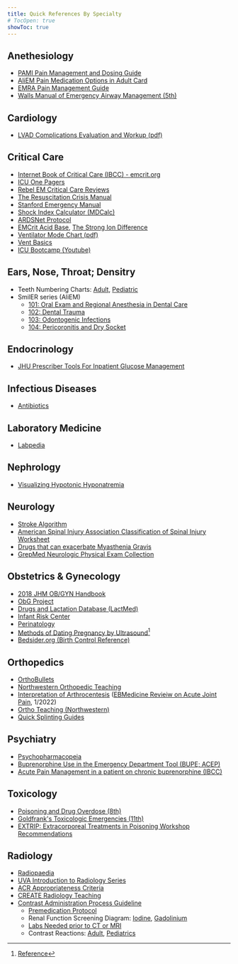 ```yaml
---
title: Quick References By Specialty
# TocOpen: true
showToc: true
---
```


## Anethesiology

- [PAMI Pain Management and Dosing Guide](/pdfs/PAMI%20Pain%20Management%20Guide.pdf)
- [AliEM Pain Medication Options in Adult Card](/pdfs/Initial%20Pain%20Medication%20Options%20in%20Adults.pdf)
- [EMRA Pain Management Guide](https://www.emra.org/books/pain-management)
- [Walls Manual of Emergency Airway Management (5th)](http://proxy.library.jhu.edu/login?qurl=http%3A%2F%2Fovidsp.ovid.com%2Fovidweb.cgi%3FT%3DJS%26PAGE%3Dbooktext%26NEWS%3DN%26DF%3Dbookdb%26CSC%3DY%26AN%3D01996178%2F5th_Edition%26XPATH%3D%2FPG%280%29)

## Cardiology

- [LVAD Complications Evaluation and Workup (pdf)](/pdfs/LVAD%20Complications.pdf)

## Critical Care

- [Internet Book of Critical Care (IBCC) - emcrit.org](https://emcrit.org/ibcc/toc/)
- [ICU One Pagers](https://onepagericu.com/index)
- [Rebel EM Critical Care Reviews](https://rebelem.com/rebel-reviews/)
- [The Resuscitation Crisis Manual](/pdfs/The%20Resuscitation%20Crisis%20Manual%20(v1.01).pdf)
- [Stanford Emergency Manual](/pdfs/Stanford%20Emergency%20Manual.pdf)
- [Shock Index Calculator (MDCalc)](https://www.mdcalc.com/calc/1316/shock-index)
- [ARDSNet Protocol](/pdfs/ARDSnet%20Protocol.pdf)
- [EMCrit Acid Base](/pdfs/EMCrit%20Acid%20Based%20Sheet.pdf), [The Strong Ion Difference](https://litfl.com/strong-ion-difference/)
- [Ventilator Mode Chart (pdf)](/pdfs/Ventilator%20Mode%20Chart.pdf)
- [Vent Basics](https://ventbasics.com/)
- [ICU Bootcamp (Youtube)](https://www.youtube.com/playlist?list=PLRGsEja6ulHa7V962dgZs_Kifgc4KB5dG)

## Ears, Nose, Throat; Densitry

- Teeth Numbering Charts: [Adult](/img/tooth_numbering.jpg), [Pediatric](/img/pediatric_tooth_numbering.webp)
- SmilER series (AliEM)
  - [101: Oral Exam and Regional Anesthesia in Dental Care](https://www.aliem.com/smiler-101/)
  - [102: Dental Trauma](https://www.aliem.com/smiler-102/)
  - [103: Odontogenic Infections](https://www.aliem.com/smiler-103/)
  - [104: Pericoronitis and Dry Socket](https://www.aliem.com/smiler-104/)

## Endocrinology

- [JHU Prescriber Tools For Inpatient Glucose Management](https://livejohnshopkins.sharepoint.com/:b:/s/GlucoseSteeringCommittee/EQSCvNrJu8lFuVgkZB7tt00B3-nsloF0zOvgG8O2hu7eqQ?e=3g9YP9)

## Infectious Diseases

- [Antibiotics](/antibiotics)

## Laboratory Medicine

- [Labpedia](https://labpedia.net/)

## Nephrology

- [Visualizing Hypotonic Hyponatremia](/img/Visualizing%20Hypotonic%20Hyponatremia.jpg)

## Neurology

- [Stroke Algorithm](/img/Stroke%20Algorithm.jpg)
- [American Spinal Injury Association Classification of Spinal Injury Worksheet](/pdfs/American%20Spinal%20Injury%20Association%20Injury%20Worksheet.pdf)
- [Drugs that can exacerbate Myasthenia Gravis](/pdfs/papers/Drugs%20that%20Aggravate%20Myasthenia%20Gravis.pdf)
- [GrepMed Neurologic Physical Exam Collection](https://www.grepmed.com/?q=neurology+physicalexam)

## Obstetrics & Gynecology

- [2018 JHM OB/GYN Handbook](https://livejohnshopkins-my.sharepoint.com/:b:/r/personal/cpike2_jh_edu/Documents/Medicine/2%20Residency/Clinical%20Resources/OB%20Gyn/2018%20JHM%20OB%20GYN%20Handbook.pdf?csf=1&web=1&e=PzLlQn)
- [ObG Project](https://www.obgproject.com/)
- [Drugs and Lactation Database (LactMed)](https://www.ncbi.nlm.nih.gov/books/NBK501922/)
- [Infant Risk Center](https://www.infantrisk.com/infantrisk-center-resources)
- [Perinatology](https://www.perinatology.com/)
- [Methods of Dating Pregnancy by Ultrasound](/img/Redating%20Pregnancies%20Based%20on%20US.png)[^1]
- [Bedsider.org (Birth Control Reference)](https://www.bedsider.org/birth-control)

## Orthopedics

- [OrthoBullets](https://www.orthobullets.com/login)
- [Northwestern Orthopedic Teaching](https://www.ortho-teaching.feinberg.northwestern.edu/)
- [Interpretation of Arthrocentesis](/img/Interpretation%20of%20Arthrocentesis.png) ([EBMedicine Revieiw on Acute Joint Pain](https://www.ebmedicine.net/topics/musculoskeletal/joint-pain), 1/2022)
- [Ortho Teaching (Northwestern)](https://www.ortho-teaching.feinberg.northwestern.edu/)
- [Quick Splinting Guides](/img/quick%20splinting%20guide.jpg)

## Psychiatry

- [Psychopharmacopeia](https://psychopharmacopeia.com/index.php/)
- [Buprenorphine Use in the Emergency Department Tool (BUPE; ACEP)](https://www.acep.org/patient-care/bupe/)
- [Acute Pain Management in a patient on chronic buprenorphine (IBCC)](https://emcrit.org/ibcc/buprenorphine/#acute_pain_management_in_a_patient_on_chronic_buprenorphine)

## Toxicology

- [Poisoning and Drug Overdose (8th)](http://proxy.library.jhu.edu/login?qurl=http%3A%2F%2Faccessmedicine.mhmedical.com%2Fbook.aspx%3Fbookid%3D3195)
- [Goldfrank's Toxicologic Emergencies (11th)](http://proxy.library.jhu.edu/login?qurl=https%3A%2F%2Faccessemergencymedicine.mhmedical.com%2Fbook.aspx%3FbookID%3D2569)
- [EXTRIP: Extracorporeal Treatments in Poisoning Workshop Recommendations](https://www.extrip-workgroup.org/recommendations)

## Radiology

- [Radiopaedia](https://radiopaedia.org/)
- [UVA Introduction to Radiology Series](https://introductiontoradiology.net/)
- [ACR Appropriateness Criteria](https://acsearch.acr.org/list)
- [CREATE Radiology Teaching](https://www.create-rad.com/)
- [Contrast Administration Process Guideline](https://hpo.johnshopkins.edu/d/vj325TVT)
  - [Premedication Protocol](https://hpo.johnshopkins.edu/d/8S21E4Ck)
  - Renal Function Screening Diagram: [Iodine](https://hpo.johnshopkins.edu/d/hHtJ5BYu), [Gadolinium](https://hpo.johnshopkins.edu/d/Z08jpiou)
  - [Labs Needed prior to CT or MRI](https://hpo.johnshopkins.edu/d/gtZppYSJ)
  - Contrast Reactions: [Adult](https://hpo.johnshopkins.edu/d/ByRT0kAZ), [Pediatrics](https://hpo.johnshopkins.edu/d/0WkGU7AZ)

[^1]: [Reference](https://www.acog.org/clinical/clinical-guidance/committee-opinion/articles/2017/05/methods-for-estimating-the-due-date)
